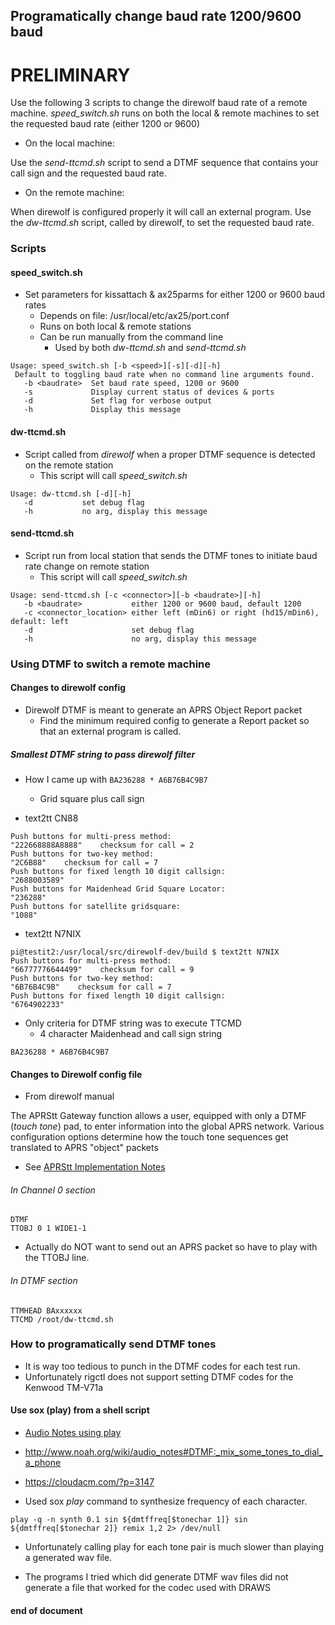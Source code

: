 ## Programatically change baud rate 1200/9600 baud

# PRELIMINARY

Use the following 3 scripts to change the direwolf baud rate of a remote
machine.  _speed_switch.sh_ runs on both the local & remote machines
to set the requested baud rate (either 1200 or 9600)


* On the local machine:

Use the _send-ttcmd.sh_ script to send a DTMF sequence that contains your
call sign and the requested baud rate.

* On the remote machine:

When direwolf is configured properly it will call an external program.
Use the _dw-ttcmd.sh_ script, called by direwolf, to set the requested
baud rate.


### Scripts

#### speed_switch.sh
* Set parameters for kissattach & ax25parms for either 1200 or 9600 baud rates
  * Depends on file: /usr/local/etc/ax25/port.conf
  * Runs on both local & remote stations
  * Can be run manually from the command line
    * Used by both _dw-ttcmd.sh_ and _send-ttcmd.sh_

```
Usage: speed_switch.sh [-b <speed>][-s][-d][-h]
 Default to toggling baud rate when no command line arguments found.
   -b <baudrate>  Set baud rate speed, 1200 or 9600
   -s             Display current status of devices & ports
   -d             Set flag for verbose output
   -h             Display this message
```

#### dw-ttcmd.sh

* Script called from _direwolf_ when a proper DTMF sequence is
detected on the remote station
  * This script will call _speed_switch.sh_

```
Usage: dw-ttcmd.sh [-d][-h]
   -d           set debug flag
   -h           no arg, display this message
```
#### send-ttcmd.sh
* Script run from local station that sends the DTMF tones to initiate baud rate change on remote station
  * This script will call _speed_switch.sh_

```
Usage: send-ttcmd.sh [-c <connector>][-b <baudrate>][-h]
   -b <baudrate>           either 1200 or 9600 baud, default 1200
   -c <connector_location> either left (mDin6) or right (hd15/mDin6), default: left
   -d                      set debug flag
   -h                      no arg, display this message
```

### Using DTMF to switch a remote machine
#### Changes to direwolf config
* Direwolf DTMF is meant to generate an APRS Object Report packet
  * Find the minimum required config to generate a Report packet so that an external program is called.

##### Smallest DTMF string to pass direwolf filter

* How I came up with ```BA236288 * A6B76B4C9B7```
  * Grid square plus call sign

* text2tt CN88
```
Push buttons for multi-press method:
"222668888A8888"    checksum for call = 2
Push buttons for two-key method:
"2C6B88"    checksum for call = 7
Push buttons for fixed length 10 digit callsign:
"2688003589"
Push buttons for Maidenhead Grid Square Locator:
"236288"
Push buttons for satellite gridsquare:
"1088"
```
* text2tt N7NIX
```
pi@testit2:/usr/local/src/direwolf-dev/build $ text2tt N7NIX
Push buttons for multi-press method:
"66777776644499"    checksum for call = 9
Push buttons for two-key method:
"6B76B4C9B"    checksum for call = 7
Push buttons for fixed length 10 digit callsign:
"6764902233"
```

* Only criteria for DTMF string was to execute TTCMD
  * 4 character Maidenhead  and call sign string

```
BA236288 * A6B76B4C9B7
```
#### Changes to Direwolf config file
* From direwolf manual

The APRStt Gateway function allows a user, equipped with only a DTMF (_touch tone_) pad, to enter
information into the global APRS network. Various configuration options determine how the touch tone
sequences get translated to APRS "object" packets

* See [APRStt Implementation Notes](https://github.com/wb2osz/direwolf/blob/master/doc/APRStt-Implementation-Notes.pdf)

###### In Channel 0 section
```
DTMF
TTOBJ 0 1 WIDE1-1
```
* Actually do NOT want to send out an APRS packet so have to play with the TTOBJ line.

###### In DTMF section

```
TTMHEAD BAxxxxxx
TTCMD /root/dw-ttcmd.sh
```

### How to programatically send DTMF tones

* It is way too tedious to punch in the DTMF codes for each test run.
* Unfortunately rigctl does not support setting DTMF codes for the Kenwood TM-V71a

#### Use sox (play) from a shell script

* [Audio Notes using play](http://www.noah.org/wiki/audio_notes)
* http://www.noah.org/wiki/audio_notes#DTMF:_mix_some_tones_to_dial_a_phone
* https://cloudacm.com/?p=3147

* Used sox _play_ command to synthesize frequency of each character.
```
play -q -n synth 0.1 sin ${dmtffreq[$tonechar 1]} sin ${dmtffreq[$tonechar 2]} remix 1,2 2> /dev/null
```
* Unfortunately calling play for each tone pair is much slower than playing a generated wav file.

* The programs I tried which did generate DTMF wav files did not
generate a file that worked for the codec used with DRAWS

#### end of document
